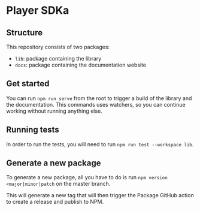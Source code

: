 # Player SDKa

## Structure

This repository consists of two packages:

  * `lib`: package containing the library
  * `docs`: package containing the documentation website

## Get started

You can run `npm run serve` from the root to trigger a build of the library and the documentation. 
This commands uses watchers, so you can continue working without running anything else.

## Running tests

In order to run the tests, you will need to run `npm run test --workspace lib`.

## Generate a new package

To generate a new package, all you have to do is run `npm version <major|minor|patch` on the master branch.

This will generate a new tag that will then trigger the Package GitHub action to create a release and publish to NPM.
